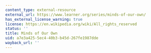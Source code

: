 ```yaml
---
content_type: external-resource
external_url: https://www.learner.org/series/minds-of-our-own/
has_external_license_warning: true
license: https://en.wikipedia.org/wiki/All_rights_reserved
status: ''
title: Minds of Our Own
uid: a7e3a425-5ec4-40b3-b45d-267fe1987dde
wayback_url: ''
---
```

